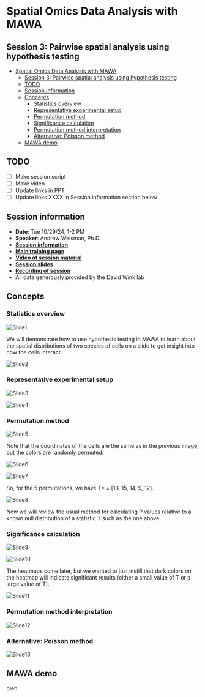 # Spatial Omics Data Analysis with MAWA

## Session 3: Pairwise spatial analysis using hypothesis testing

- [Spatial Omics Data Analysis with MAWA](#spatial-omics-data-analysis-with-mawa)
  - [Session 3: Pairwise spatial analysis using hypothesis testing](#session-3-pairwise-spatial-analysis-using-hypothesis-testing)
  - [TODO](#todo)
  - [Session information](#session-information)
  - [Concepts](#concepts)
    - [Statistics overview](#statistics-overview)
    - [Representative experimental setup](#representative-experimental-setup)
    - [Permutation method](#permutation-method)
    - [Significance calculation](#significance-calculation)
    - [Permutation method interpretation](#permutation-method-interpretation)
    - [Alternative: Poisson method](#alternative-poisson-method)
  - [MAWA demo](#mawa-demo)

## TODO

- [ ] Make session script
- [ ] Make video
- [ ] Update links in PPT
- [ ] Update links XXXX in Session information section below

## Session information

- **Date**: Tue 10/29/24, 1-2 PM
- **Speaker**: Andrew Weisman, Ph.D.
- **[Session information](https://bioinformatics.ccr.cancer.gov/btep/classes/spatial-omics-data-analysis-pairwise-spatial-analysis-using-hypothesis-testing-with-mawa)**
- **[Main training page](https://github.com/ncats/mawa-training-materials/tree/develop)**
- **[Video of session material](XXXX)**
- **[Session slides](XXXX)**
- **[Recording of session](https://cbiit.webex.com/cbiit/ldr.php?RCID=12b75c9528dfc122df185d93b9281af5)**
- All data generously provided by the David Wink lab

## Concepts

### Statistics overview

![Slide1](full/Slide1.PNG)

We will demonstrate how to use hypothesis testing in MAWA to learn about the spatial distributions of two species of cells on a slide to get insight into how the cells interact.

![Slide2](full/Slide2.PNG)

### Representative experimental setup

![Slide3](full/Slide3.PNG)

![Slide4](full/Slide4.PNG)

### Permutation method

![Slide5](full/Slide5.PNG)

Note that the coordinates of the cells are the same as in the previous image, but the colors are randomly permuted.

![Slide6](full/Slide6.PNG)

![Slide7](full/Slide7.PNG)

So, for the 5 permutations, we have T* = [13, 15, 14, 9, 12].

![Slide8](full/Slide8.PNG)

Now we will review the usual method for calculating P values relative to a known null distribution of a statistic T such as the one above.

### Significance calculation

![Slide9](full/Slide9.PNG)

![Slide10](full/Slide10.PNG)

The heatmaps come later, but we wanted to just instill that dark colors on the heatmap will indicate significant results (either a small value of T or a large value of T).

![Slide11](full/Slide11.PNG)

### Permutation method interpretation

![Slide12](full/Slide12.PNG)

### Alternative: Poisson method

![Slide13](full/Slide13.PNG)

## MAWA demo

bleh
